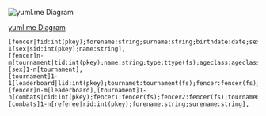 ![yuml.me Diagram](https://www.yuml.me/ed7fc722.png)

[yuml.me Diagram](https://www.yuml.me/ed7fc722.png)

```
[fencer|fid:int(pkey);forename:string;surname:string;birthdate:date;sex:sex(fs);ids:ids(fs);weapon:weapon(fs);ageclass:ageclass(fs)]n-1[sex|sid:int(pkey);name:string],
[fencer]n-m[tournament|tid:int(pkey);name:string;type:ttype(fs);ageclass:ageclass(fs);sex:sex(fs);fencer:fencer(fs)],[sex]1-n[tournament],
[tournament]1-1[leaderboard|lid:int(pkey);tournamet:tournament(fs);fencer:fencer(fs);hitsrecv:int;hitsdealt:int],[fencer]n-m[leaderboard],[tournament]1-n[combats|cid:int(pkey);fencer1:fencer(fs);fencer2:fencer(fs);tournament:tournament(fs);referee:referee(fs)],
[combats]1-n[referee|rid:int(pkey);forename:string;surename:string],
```
